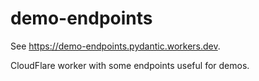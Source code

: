 # demo-endpoints

See <https://demo-endpoints.pydantic.workers.dev>.

CloudFlare worker with some endpoints useful for demos.
